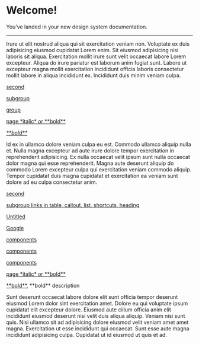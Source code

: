 
# Welcome!

You’ve landed in your new design system documentation.

---

Irure ut elit nostrud aliqua qui sit exercitation veniam non. Voluptate ex duis adipisicing eiusmod cupidatat Lorem enim. Sit eiusmod adipisicing nisi laboris sit aliqua. Exercitation mollit irure sunt velit occaecat labore Lorem excepteur. Aliqua do irure pariatur est laborum anim fugiat sunt. Labore ut excepteur magna mollit exercitation incididunt officia laboris consectetur mollit labore in aliqua incididunt ex. Incididunt duis minim veniam culpa.

[second](./second.md)

[subgroup](./group/subgroup/subgroup-links-in-table-callout-list-shortcuts-heading.md)

[group](./group/group-overview.md)

[page &ast;italic&ast; or &ast;&ast;bold&ast;&ast;](./page-italic-or-bold.md)

*[&ast;&ast;bold&ast;&ast;](./bold.md)*

Id ex in ullamco dolore veniam culpa eu est. Commodo ullamco aliquip nulla et. Nulla magna excepteur ad aute irure dolore tempor exercitation in reprehenderit adipisicing. Ex nulla occaecat velit ipsum sunt nulla occaecat dolor magna qui esse reprehenderit. Magna aute deserunt aliquip do commodo Lorem excepteur culpa qui exercitation veniam commodo aliquip. Tempor cupidatat duis magna cupidatat et exercitation ea veniam sunt dolore ad eu culpa consectetur anim.

  
[second](./second.md)  
  
[subgroup links in table, callout, list, shortcuts, heading](./group/subgroup/subgroup-links-in-table-callout-list-shortcuts-heading.md)  
  
[Untitled](./group/untitled.md)  
  
[Google](https://google.com)  
  
[components](./components-1.md)  
  
[components](./components-2.md)  
  
[components](./components.md)  
  
[page &ast;italic&ast; or &ast;&ast;bold&ast;&ast;](./page-italic-or-bold.md)  
  
[&ast;&ast;bold&ast;&ast;](./bold.md), &ast;&ast;bold&ast;&ast; description  
  


Sunt deserunt occaecat labore dolore elit sunt officia tempor deserunt eiusmod Lorem dolor sint exercitation amet. Dolore eu qui voluptate ipsum cupidatat elit excepteur dolore. Eiusmod aute cillum officia anim elit incididunt eiusmod deserunt nisi velit duis aliqua aliquip. Veniam nisi sunt quis. Nisi ullamco sit ad adipisicing dolore eiusmod velit veniam amet amet magna. Exercitation ut esse incididunt qui occaecat. Sunt esse aute magna incididunt adipisicing culpa. Cupidatat ut id eiusmod ut quis et ad.